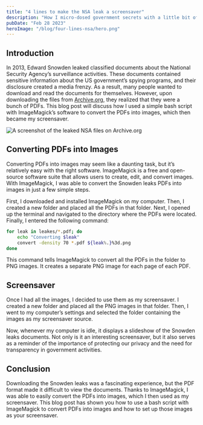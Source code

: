 ```yaml
---
title: "4 lines to make the NSA leak a screensaver"
description: "How I micro-dosed government secrets with a little bit of shell programming"
pubDate: "Feb 28 2023"
heroImage: "/blog/four-lines-nsa/hero.png"
---
```


## Introduction

In 2013, Edward Snowden leaked classified documents about the National Security Agency’s surveillance activities. These documents contained sensitive information about the US government’s spying programs, and their disclosure created a media frenzy. As a result, many people wanted to download and read the documents for themselves. However, upon downloading the files from [Archive.org](https://archive.org/details/nsadocssnowden), they realized that they were a bunch of PDFs. This blog post will discuss how I used a simple bash script with ImageMagick’s software to convert the PDFs into images, which then became my screensaver.

![A screenshot of the leaked NSA files on Archive.org](/blog/four-lines-nsa/download.png)

## Converting PDFs into Images

Converting PDFs into images may seem like a daunting task, but it’s relatively easy with the right software. ImageMagick is a free and open-source software suite that allows users to create, edit, and convert images. With ImageMagick, I was able to convert the Snowden leaks PDFs into images in just a few simple steps.

First, I downloaded and installed ImageMagick on my computer. Then, I created a new folder and placed all the PDFs in that folder. Next, I opened up the terminal and navigated to the directory where the PDFs were located. Finally, I entered the following command:

```bash
for leak in leakes/*.pdf; do
	echo "Converting $leak"
	convert -density 70 *.pdf ${leak%.}%3d.png
done
```

This command tells ImageMagick to convert all the PDFs in the folder to PNG images. It creates a separate PNG image for each page of each PDF.

## Screensaver

Once I had all the images, I decided to use them as my screensaver. I created a new folder and placed all the PNG images in that folder. Then, I went to my computer’s settings and selected the folder containing the images as my screensaver source.

Now, whenever my computer is idle, it displays a slideshow of the Snowden leaks documents. Not only is it an interesting screensaver, but it also serves as a reminder of the importance of protecting our privacy and the need for transparency in government activities.

## Conclusion

Downloading the Snowden leaks was a fascinating experience, but the PDF format made it difficult to view the documents. Thanks to ImageMagick, I was able to easily convert the PDFs into images, which I then used as my screensaver. This blog post has shown you how to use a bash script with ImageMagick to convert PDFs into images and how to set up those images as your screensaver.